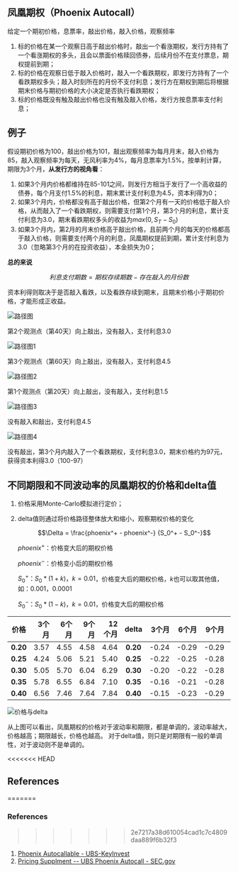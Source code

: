 ## 凤凰期权（Phoenix Autocall）

给定一个期初价格，息票率，敲出价格，敲入价格，观察频率
1. 标的价格在某一个观察日高于敲出价格时，敲出一个看涨期权，发行方持有了一个看涨期权的多头，且会以票面价格赎回债券，后续月份不在支付票息，期权提前到期；
2. 标的价格在观察日低于敲入价格时，敲入一个看跌期权，即发行方持有了一个看跌期权多头；敲入时刻所在的月份不支付利息；发行方在期权到期后将根据期末价格与期初价格的大小决定是否执行看跌期权；
3. 标的价格既没有触及敲出价格也没有触及敲入价格，发行方按息票率支付利息；

## 例子 

假设期初价格为100，敲出价格为101，敲出观察频率为每月月末，敲入价格为85，敲入观察频率为每天，无风利率为4%，每月息票率为1.5%，按单利计算，期限为3个月，**从发行方的视角看**：
1. 如果3个月内价格都维持在85-101之间，则发行方相当于发行了一个高收益的债券，每个月支付1.5%的利息，期末累计支付利息为4.5，资本利得为0；
2. 如果3个月内，价格都没有高于敲出价格，但第2个月有一天的价格低于敲入价格，从而敲入了一个看跌期权，则需要支付第1个月，第3个月的利息，累计支付利息为3.0，期末看跌期权多头的收益为$max(0, S_T - S_0)$
3. 如果3个月内，第2月的月末价格高于敲出价格，且前两个月的每天的价格都高于敲入价格，则需要支付两个月的利息，凤凰期权提前到期，累计支付利息为3.0（忽略第3个月的在投资收益），本金损失为0；

**总的来说**

$$利息支付期数 = 期权存续期数 - 存在敲入的月份数$$

资本利得则取决于是否敲入看跌，以及看跌存续到期末，且期末价格小于期初价格，才能形成正收益。

![路径图](https://github.com/Jensenberg/volatility-and-Option/blob/master/data/phoenix_path_0.png)

第2个观测点（第40天）向上敲出，没有敲入，支付利息3.0

![路径图1](https://github.com/Jensenberg/volatility-and-Option/blob/master/data/phoenix_path_1.png)

第3个观测点（第60天）向上敲出，没有敲入，支付利息4.5

![路径图2](https://github.com/Jensenberg/volatility-and-Option/blob/master/data/phoenix_path_2.png)

第1个观测点（第20天）向上敲出，没有敲入，支付利息1.5

![路径图3](https://github.com/Jensenberg/volatility-and-Option/blob/master/data/phoenix_path_3.png)

没有敲入和敲出，支付利息4.5

![路径图4](https://github.com/Jensenberg/volatility-and-Option/blob/master/data/phoenix_path_4.png)

没有敲出，第3个月内敲入了一个看跌期权，支付利息3.0，期末价格约为97元，获得资本利得3.0（100-97）



## 不同期限和不同波动率的凤凰期权的价格和delta值

1. 价格采用Monte-Carlo模拟进行定价；

2. delta值则通过将价格路径整体放大和缩小，观察期权价格的变化

   $$\Delta = \frac{phoenix^+ - phoenix^-} {S_0^+ - S_0^-}$$

   $phoenix^+$：价格变大后的期权价格

   $phoenix^-$：价格变小后的期权价格

   $S_0^+：S_0 * (1 + k)，k=0.01$，价格变大后的期权价格，$k$也可以取其他值，如：$0.001，0.0001$

   $S_0^-：S_0 * (1 - k)，k=0.01$，价格变大后的期权价格

   
|价格 |3个月 |6个月|9个月|12个月|delta| 3个月   | 6个月  | 9个月   |12个月|
|:----:|-----:|----:|----:|-----:|:---:|----:|-----:|-----:|-----:|
|**0.20**|3.57|4.55|4.58|4.64|**0.20**|-0.24| -0.29| -0.29 | -0.31 |
|**0.25**|4.24|5.06|5.21|5.40|**0.25**| -0.22| -0.25 | -0.28 | -0.30 |
|**0.30**|5.05|5.70|6.04|6.29|**0.30**| -0.20| -0.22 | -0.28 | -0.33 |
|**0.35**|5.78|6.55|6.84|7.10|**0.35**| -0.16| -0.21 | -0.28| -0.33 |
|**0.40**|6.56|7.46|7.64|7.84|**0.40**| -0.15| -0.23| -0.29 | -0.31 |



![价格与delta](https://github.com/Jensenberg/volatility-and-Option/blob/master/data/phoenix_values_deltas.png)

从上图可以看出，凤凰期权的价格对于波动率和期限，都是单调的，波动率越大，价格越高；期限越长，价格也越高。
对于delta值，则只是对期限有一般的单调性，对于波动则不是单调的。

<<<<<<< HEAD
## References
=======
### References
>>>>>>> 2e7217a38d610054cad1c7c4809daa889f6b32f3

1. [Phoenix Autocallable - UBS-KeyInvest](https://keyinvest-ch-en.ubs.com/filedb/deliver/xuuid/g001d709d9add4664b38bec4c8aef6902c5a/name/DE000UT3S9N3_Termsheet_en.pdf)
2. [Pricing Supplment -- UBS Phoenix Autocall - SEC.gov](https://www.sec.gov/Archives/edgar/data/312070/000119312513387400/d605844d424b2.htm)

